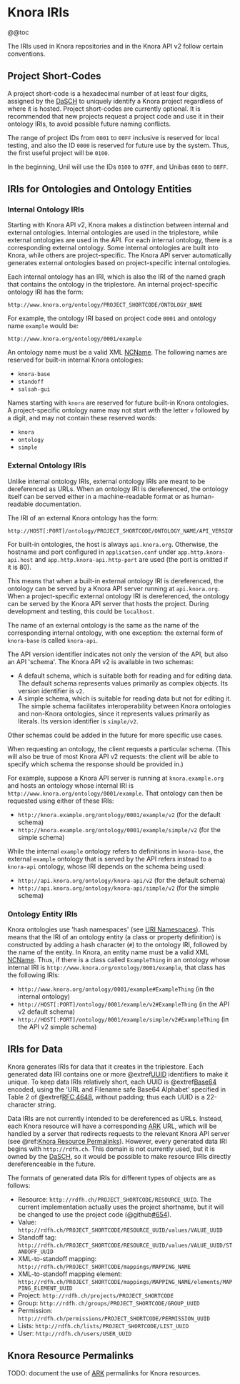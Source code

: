 <!---
Copyright © 2015-2018 the contributors (see Contributors.md).

This file is part of Knora.

Knora is free software: you can redistribute it and/or modify
it under the terms of the GNU Affero General Public License as published
by the Free Software Foundation, either version 3 of the License, or
(at your option) any later version.

Knora is distributed in the hope that it will be useful,
but WITHOUT ANY WARRANTY; without even the implied warranty of
MERCHANTABILITY or FITNESS FOR A PARTICULAR PURPOSE.  See the
GNU Affero General Public License for more details.

You should have received a copy of the GNU Affero General Public
License along with Knora.  If not, see <http://www.gnu.org/licenses/>.
-->

# Knora IRIs

@@toc

The IRIs used in Knora repositories and in the Knora API v2 follow
certain conventions.

## Project Short-Codes

A project short-code is a hexadecimal number of at least four digits,
assigned by the [DaSCH](http://dasch.swiss/) to uniquely identify a
Knora project regardless of where it is hosted. Project short-codes are
currently optional. It is recommended that new projects request a
project code and use it in their ontology IRIs, to avoid possible future
naming conflicts.

The range of project IDs from `0001` to `00FF` inclusive is reserved for
local testing, and also the ID `0000` is reserved for future use by the
system. Thus, the first useful project will be `0100`.

In the beginning, Unil will use the IDs `0100` to `07FF`, and Unibas
`0800` to `08FF`.

## IRIs for Ontologies and Ontology Entities

### Internal Ontology IRIs

Starting with Knora API v2, Knora makes a distinction between internal
and external ontologies. Internal ontologies are used in the
triplestore, while external ontologies are used in the API. For each
internal ontology, there is a corresponding external ontology. Some
internal ontologies are built into Knora, while others are
project-specific. The Knora API server automatically generates external
ontologies based on project-specific internal ontologies.

Each internal ontology has an IRI, which is also the IRI of the named
graph that contains the ontology in the triplestore. An internal
project-specific ontology IRI has the form:

```
http://www.knora.org/ontology/PROJECT_SHORTCODE/ONTOLOGY_NAME
```

For example, the ontology IRI based on project code `0001` and ontology
name `example` would be:

```
http://www.knora.org/ontology/0001/example
```

An ontology name must be a valid XML
[NCName](https://www.w3.org/TR/xml-names/#NT-NCName).
The following names are reserved for built-in internal Knora ontologies:

  - `knora-base`
  - `standoff`
  - `salsah-gui`

Names starting with `knora` are reserved for future built-in Knora
ontologies. A project-specific ontology name may not start with the
letter `v` followed by a digit, and may not contain these reserved
words:

  - `knora`
  - `ontology`
  - `simple`

### External Ontology IRIs

Unlike internal ontology IRIs, external ontology IRIs are meant to be
dereferenced as URLs. When an ontology IRI is dereferenced, the ontology
itself can be served either in a machine-readable format or as
human-readable documentation.

The IRI of an external Knora ontology has the form:

```
http://HOST[:PORT]/ontology/PROJECT_SHORTCODE/ONTOLOGY_NAME/API_VERSION
```

For built-in ontologies, the host is always `api.knora.org`. Otherwise,
the hostname and port configured in `application.conf` under
`app.http.knora-api.host` and `app.http.knora-api.http-port` are used
(the port is omitted if it is 80).

This means that when a built-in external ontology IRI is dereferenced,
the ontology can be served by a Knora API server running at
`api.knora.org`. When a project-specific external ontology IRI is
dereferenced, the ontology can be served by the Knora API server that
hosts the project. During development and testing, this could be
`localhost`.

The name of an external ontology is the same as the name of the
corresponding internal ontology, with one exception: the external form
of `knora-base` is called `knora-api`.

The API version identifier indicates not only the version of the API,
but also an API 'schema'. The Knora API v2 is available in two schemas:

  - A default schema, which is suitable both for reading and for editing
    data. The default schema represents values primarily as complex
    objects. Its version identifier is `v2`.
  - A simple schema, which is suitable for reading data but not for
    editing it. The simple schema facilitates interoperability between
    Knora ontologies and non-Knora ontologies, since it represents
    values primarily as literals. Its version identifier is `simple/v2`.

Other schemas could be added in the future for more specific use cases.

When requesting an ontology, the client requests a particular schema.
(This will also be true of most Knora API v2 requests: the client will
be able to specify which schema the response should be provided in.)

For example, suppose a Knora API server is running at
`knora.example.org` and hosts an ontology whose internal IRI is
`http://www.knora.org/ontology/0001/example`. That ontology can then be
requested using either of these IRIs:

  - `http://knora.example.org/ontology/0001/example/v2` (for the default
    schema)
  - `http://knora.example.org/ontology/0001/example/simple/v2` (for the
    simple schema)

While the internal `example` ontology refers to definitions in
`knora-base`, the external `example` ontology that is served by the API
refers instead to a `knora-api` ontology, whose IRI depends on the
schema being used:

  - `http://api.knora.org/ontology/knora-api/v2` (for the default
    schema)
  - `http://api.knora.org/ontology/knora-api/simple/v2` (for the simple
    schema)

### Ontology Entity IRIs

Knora ontologies use 'hash namespaces' (see [URI
Namespaces](https://www.w3.org/2001/sw/BestPractices/VM/http-examples/2006-01-18/#naming)).
This means that the IRI of an ontology entity (a class or property
definition) is constructed by adding a hash character (`#`) to the
ontology IRI, followed by the name of the entity. In Knora, an entity
name must be a valid XML
[NCName](https://www.w3.org/TR/1999/REC-xml-names-19990114/#NT-NCName).
Thus, if there is a class called `ExampleThing` in an ontology whose
internal IRI is `http://www.knora.org/ontology/0001/example`, that class
has the following IRIs:

  - `http://www.knora.org/ontology/0001/example#ExampleThing` (in the
    internal ontology)
  - `http://HOST[:PORT]/ontology/0001/example/v2#ExampleThing` (in the
    API v2 default schema)
  - `http://HOST[:PORT]/ontology/0001/example/simple/v2#ExampleThing`
    (in the API v2 simple schema)

## IRIs for Data

Knora generates IRIs for data that it creates in the triplestore. Each
generated data IRI contains one or more @extref[UUID](rfc:4122)
identifiers to make it unique. To keep data IRIs relatively short, each UUID is
@extref[Base64](rfc:4648) encoded, using the 'URL
and Filename safe Base64 Alphabet' specified in Table 2 of @extref[RFC 4648](rfc:4648),
without padding; thus each UUID is a 22-character string.

Data IRIs are not currently intended to be dereferenced as URLs.
Instead, each Knora resource will have a corresponding
[ARK](https://tools.ietf.org/html/draft-kunze-ark-18) URL, which will be
handled by a server that redirects requests to the relevant Knora API
server (see @ref:[Knora Resource Permalinks](#knora-resource-permalinks)). However, every
generated data IRI begins with `http://rdfh.ch`. This domain is not
currently used, but it is owned by the [DaSCH](http://dasch.swiss/), so
it would be possible to make resource IRIs directly dereferenceable in
the future.

The formats of generated data IRIs for different types of objects are as
follows:

  - Resource: `http://rdfh.ch/PROJECT_SHORTCODE/RESOURCE_UUID`. The
    current implementation actually uses the project shortname, but it
    will be changed to use the project code (@github[#654](#654)).
  - Value:
    `http://rdfh.ch/PROJECT_SHORTCODE/RESOURCE_UUID/values/VALUE_UUID`
  - Standoff tag:
    `http://rdfh.ch/PROJECT_SHORTCODE/RESOURCE_UUID/values/VALUE_UUID/STANDOFF_UUID`
  - XML-to-standoff mapping:
    `http://rdfh.ch/PROJECT_SHORTCODE/mappings/MAPPING_NAME`
  - XML-to-standoff mapping element:
    `http://rdfh.ch/PROJECT_SHORTCODE/mappings/MAPPING_NAME/elements/MAPPING_ELEMENT_UUID`
  - Project: `http://rdfh.ch/projects/PROJECT_SHORTCODE`
  - Group: `http://rdfh.ch/groups/PROJECT_SHORTCODE/GROUP_UUID`
  - Permission:
    `http://rdfh.ch/permissions/PROJECT_SHORTCODE/PERMISSION_UUID`
  - Lists: `http://rdfh.ch/lists/PROJECT_SHORTCODE/LIST_UUID`
  - User: `http://rdfh.ch/users/USER_UUID`

## Knora Resource Permalinks

TODO: document the use of
[ARK](https://tools.ietf.org/html/draft-kunze-ark-18) permalinks for
Knora resources.
